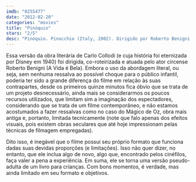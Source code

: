 ```yaml
---
imdb: "0255477"
date: "2012-02-20"
categories: "movies"
title: "Pinóquio"
stars: "2/5"
desc: "Pinóquio. Pinocchio (Italy, 2002). Dirigido por Roberto Benigni. Escrito por Roberto Benigni, Vincenzo Cerami, Carlo Collodi, Brendan Donnison. Com Roberto Benigni, Nicoletta Braschi, Mino Bellei, Carlo Giuffrè, Peppe Barra, Franco Iavarone, Max Cavallari, Bruno Arena, Corrado Pani."
---
```

Essa versão da obra literária de Carlo Collodi (e cuja história foi eternizada por Disney em 1940) foi dirigida, co-roteirizada e atuada pelo ator circense Roberto Benigni (A Vida é Bela). Embora o uso da abordagem literal, ou seja, sem nenhuma ressalva ao possível choque para o público infantil, poderia ter sido a grande diferença do filme em relação às suas contrapartes, desde os primeiros quinze minutos fica óbvio que se trata de um projeto desnecessário, ainda mais se considerarmos os poucos recursos utilizados, que limitam sim a imaginação dos espectadores, considerando que se trata de um filme contemporâneo, e não estamos acostumados a fazer ressalvas como no caso do Mágico de Oz, obra mais antiga e, portanto, limitada tecnicamente (note que falo apenas dos efeitos visuais, pois existem obras seculares que até hoje impressionam pelas técnicas de filmagem empregadas).

Dito isso, é inegável que o filme possui seu próprio formato que funciona dadas suas devidas proporções (e limitações). Isso não quer dizer, no entanto, que ele inclua algo de novo, algo que, encontrado pelos cinéfilos, faça valer a pena a experiência. Em suma, ele se torna uma versão pseudo-adulta de um livro para crianças. Com bons momentos, é verdade, mas ainda limitado em seu formato e objetivos.

